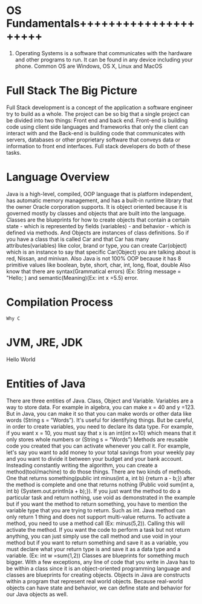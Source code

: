 # OS Fundamentals+++++++++++++++++++++
1. Operating Systems is a software that communicates with the hardware and other programs to run. It can be found in any device including your phone. 
Common OS are Windows, OS X, Linux and MacOS
# Full Stack The Big Picture
Full Stack development is a concept of the application a software engineer try to build as a whole. The project can be so big that a single project can be divided into two things: Front end and back end. Front-end is building code using client side languages and frameworks that only the client can interact with and the Back-end is building code that communicates with servers, databases or other proprietary software that conveys data or information to front end interfaces. Full stack developers do both of these tasks.
# Language Overview
Java is a high-level, compiled, OOP language that is platform independent, has automatic memory management, and has a built-in runtime library that the owner Oracle corporation supports. It is object oriented because it is governed mostly by classes and objects that are built into the language. Classes are the blueprints for how to create objects that contain a certain state - which is represented by fields (variables) - and behavior - which is defined via methods. And Objects are instances of class definitions. So if you have a class that is called Car and that Car has many attributes(variables) like color, brand or type, you can create Car(object) which is an instance to say that specific Car(Object) you are talking about is red, Nissan, and minivan.
Also Java is not 100% OOP because it has 8 primitive values like boolean, byte, short, char, int, long, float, double
Also know that there are syntax(Grammatical errors) (Ex: String message = "Hello; ) and semantic(Meaning)(Ex: int x =5.5) error.
# Compilation Process
    Why C
# JVM, JRE, JDK
Hello World
# Entities of Java
There are three entities of Java. Class, Object and Variable. Variables are a way to store data. For example in algebra, you can make x = 40 and y =123. But in Java, you can make it so that you can make words or other data like words (String s = “Words”). It's useful for identifying things. But be careful, in order to create variables, you need to declare its data type. For example, if you want x = 10, you must say that x is an int(int x=10) which means that it only stores whole numbers or (String s = “Words”) 
Methods are reusable code you created that you can activate whenever you call it. For example, let's say you want to add money to your total savings from your weekly pay and you want to divide it between your budget and your bank account. Insteading constantly writing the algorithm, you can create a method(tool/machine) to do those things. There are two kinds of methods. One that returns something(public int minus(int a, int b) {return a - b;}) after the method is complete and one that returns nothing (Public void sum(int a, int b) {System.out.println(a + b);}). If you just want the method to do a particular task and return nothing, use void as demonstrated in the example but if you want the method to return something, you have to mention the variable type that you are trying to return. Such as int. Java method can only return 1 thing and does not support multi-value returns. To activate a method, you need to use a method call (Ex: minus(5,2)). Calling this will activate the method. If you want the code to perform a task but not return anything, you can just simply use the call method and use void in your method but if you want to return something and save it as a variable, you must declare what your return type is and save it as a data type and a variable. (Ex: int w =sum(1,2))
Classes are blueprints for something much bigger. With a few exceptions, any line of code that you write in Java has to be within a class since it is an object-oriented programming language and classes are blueprints for creating objects. Objects in Java are constructs within a program that represent real world objects. Because real-world objects can have state and behavior, we can define state and behavior for our Java objects as well.
